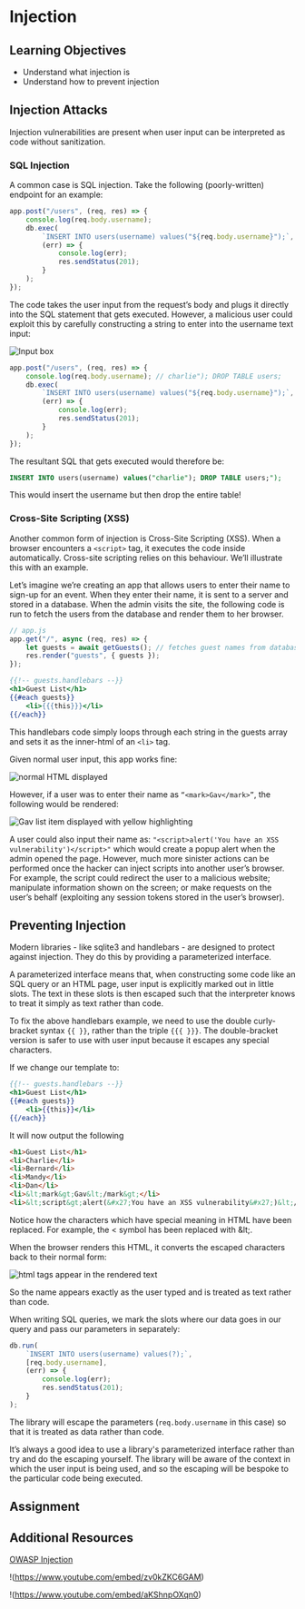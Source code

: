 # Injection

## Learning Objectives

* Understand what injection is
* Understand how to prevent injection

## Injection Attacks

Injection vulnerabilities are present when user input can be interpreted as code without sanitization. 

### SQL Injection

A common case is SQL injection. Take the following (poorly-written) endpoint for an example:

```javascript
app.post("/users", (req, res) => {
    console.log(req.body.username);
    db.exec(
        `INSERT INTO users(username) values("${req.body.username}");`,
        (err) => {
            console.log(err);
            res.sendStatus(201);
        }
    );
});
```

The code takes the user input from the request’s body and plugs it directly into the SQL statement that gets executed. However, a malicious user could exploit this by carefully constructing a string to enter into the username text input:

![Input box](https://user-images.githubusercontent.com/44523714/148061755-513a4d0a-0d37-4056-ad3d-d3c66b2c1daa.png)

```javascript
app.post("/users", (req, res) => {
    console.log(req.body.username); // charlie"); DROP TABLE users;
    db.exec(
        `INSERT INTO users(username) values("${req.body.username}");`,
        (err) => {
            console.log(err);
            res.sendStatus(201);
        }
    );
});
```

The resultant SQL that gets executed would therefore be:

```SQL
INSERT INTO users(username) values("charlie"); DROP TABLE users;");
```

This would insert the username but then drop the entire table!

### Cross-Site Scripting (XSS)

Another common form of injection is Cross-Site Scripting (XSS). When a browser encounters a `<script>` tag, it executes the code inside automatically. Cross-site scripting relies on this behaviour. We’ll illustrate this with an example.

Let’s imagine we’re creating an app that allows users to enter their name to sign-up for an event. When they enter their name, it is sent to a server and stored in a database. When the admin visits the site, the following code is run to fetch the users from the database and render them to her browser.

```javascript
// app.js
app.get("/", async (req, res) => {
    let guests = await getGuests(); // fetches guest names from database
    res.render("guests", { guests });
});
```

```handlebars
{{!-- guests.handlebars --}}
<h1>Guest List</h1>
{{#each guests}}
    <li>{{{this}}}</li>
{{/each}}
```

This handlebars code simply loops through each string in the guests array and sets it as the inner-html of an `<li>` tag.

Given normal user input, this app works fine:

![normal HTML displayed](https://user-images.githubusercontent.com/44523714/148062257-7876d895-24f3-4be0-8f61-2c429692b137.png)

However, if a user was to enter their name as `“<mark>Gav</mark>”`, the following would be rendered:

![Gav list item displayed with yellow highlighting](https://user-images.githubusercontent.com/44523714/148062419-41e6712f-476a-4b25-bb21-b97f3b6fda89.png)


A user could also input their name as: `"<script>alert('You have an XSS vulnerability')</script>"` which would create a popup alert when the admin opened the page. However, much more sinister actions can be performed once the hacker can inject scripts into another user’s browser. For example, the script could redirect the user to a malicious website; manipulate information shown on the screen; or make requests on the user’s behalf (exploiting any session tokens stored in the user’s browser).

## Preventing Injection

Modern libraries - like sqlite3 and handlebars - are designed to protect against injection. They do this by providing a parameterized interface.

A parameterized interface means that, when constructing some code like an SQL query or an HTML page, user input is explicitly marked out in little slots. The text in these slots is then escaped such that the interpreter knows to treat it simply as text rather than code.

To fix the above handlebars example, we need to use the double curly-bracket syntax `{{ }}`, rather than the triple `{{{ }}}`. The double-bracket version is safer to use with user input because it escapes any special characters.

If we change our template to:

```handlebars
{{!-- guests.handlebars --}}
<h1>Guest List</h1>
{{#each guests}}
    <li>{{this}}</li>
{{/each}}
```

It will now output the following

```html
<h1>Guest List</h1>
<li>Charlie</li>
<li>Bernard</li>
<li>Mandy</li>
<li>Dan</li>
<li>&lt;mark&gt;Gav&lt;/mark&gt;</li>
<li>&lt;script&gt;alert(&#x27;You have an XSS vulnerability&#x27;)&lt;/script&gt;</li>
```

Notice how the characters which have special meaning in HTML have been replaced. For example, the < symbol has been replaced with \&lt;.

When the browser renders this HTML, it converts the escaped characters back to their normal form:

![html tags appear in the rendered text](https://user-images.githubusercontent.com/44523714/148062525-894273dd-cc4e-47db-8aab-317def41f0ca.png)

So the name appears exactly as the user typed and is treated as text rather than code.

When writing SQL queries, we mark the slots where our data goes in our query and pass our parameters in separately:

```javascript
db.run(
    `INSERT INTO users(username) values(?);`,
    [req.body.username],
    (err) => {
        console.log(err);
        res.sendStatus(201);
    }
);
```

The library will escape the parameters (`req.body.username` in this case) so that it is treated as data rather than code.

It’s always a good idea to use a library's parameterized interface rather than try and do the escaping yourself. The library will be aware of the context in which the user input is being used, and so the escaping will be bespoke to the particular code being executed.

## Assignment

## Additional Resources

[OWASP Injection](https://owasp.org/Top10/A03_2021-Injection/)

!(https://www.youtube.com/embed/zv0kZKC6GAM)

!(https://www.youtube.com/embed/aKShnpOXqn0)
